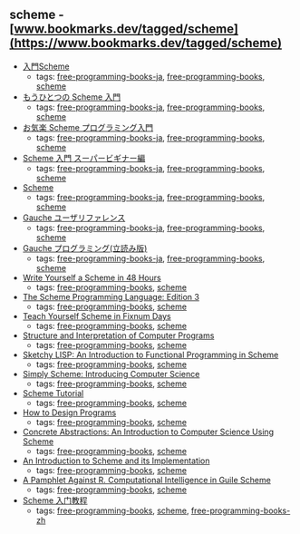 scheme - [www.bookmarks.dev/tagged/scheme](https://www.bookmarks.dev/tagged/scheme)
---
* [入門Scheme](https://web.archive.org/web/20140812144348/http://www4.ocn.ne.jp/~inukai/scheme_primer_j.html)
    * tags: [free-programming-books-ja](../tags/free-programming-books-ja.md), [free-programming-books](../tags/free-programming-books.md), [scheme](../tags/scheme.md)
* [もうひとつの Scheme 入門](http://www.shido.info/lisp/idx_scm.html)
    * tags: [free-programming-books-ja](../tags/free-programming-books-ja.md), [free-programming-books](../tags/free-programming-books.md), [scheme](../tags/scheme.md)
* [お気楽 Scheme プログラミング入門](http://www.geocities.jp/m_hiroi/func/scheme.html)
    * tags: [free-programming-books-ja](../tags/free-programming-books-ja.md), [free-programming-books](../tags/free-programming-books.md), [scheme](../tags/scheme.md)
* [Scheme 入門 スーパービギナー編](https://sites.google.com/site/atponslisp/home/scheme/racket/schemenyuumon-1/schemenyuumon)
    * tags: [free-programming-books-ja](../tags/free-programming-books-ja.md), [free-programming-books](../tags/free-programming-books.md), [scheme](../tags/scheme.md)
* [Scheme](https://ja.wikibooks.org/wiki/Scheme)
    * tags: [free-programming-books-ja](../tags/free-programming-books-ja.md), [free-programming-books](../tags/free-programming-books.md), [scheme](../tags/scheme.md)
* [Gauche ユーザリファレンス](http://practical-scheme.net/gauche/man/gauche-refj.html)
    * tags: [free-programming-books-ja](../tags/free-programming-books-ja.md), [free-programming-books](../tags/free-programming-books.md), [scheme](../tags/scheme.md)
* [Gauche プログラミング(立読み版)](https://web.archive.org/web/20140521224625/http://karetta.jp/book-cover/gauche-hacks)
    * tags: [free-programming-books-ja](../tags/free-programming-books-ja.md), [free-programming-books](../tags/free-programming-books.md), [scheme](../tags/scheme.md)
* [Write Yourself a Scheme in 48 Hours](https://en.wikibooks.org/wiki/Write_Yourself_a_Scheme_in_48_Hours)
    * tags: [free-programming-books](../tags/free-programming-books.md), [scheme](../tags/scheme.md)
* [The Scheme Programming Language: Edition 3](http://www.scheme.com/tspl3/)
    * tags: [free-programming-books](../tags/free-programming-books.md), [scheme](../tags/scheme.md)
* [Teach Yourself Scheme in Fixnum Days](https://ds26gte.github.io/tyscheme/index-Z-H-1.html)
    * tags: [free-programming-books](../tags/free-programming-books.md), [scheme](../tags/scheme.md)
* [Structure and Interpretation of Computer Programs](https://mitpress.mit.edu/sicp/full-text/book/book.html)
    * tags: [free-programming-books](../tags/free-programming-books.md), [scheme](../tags/scheme.md)
* [Sketchy LISP: An Introduction to Functional Programming in Scheme](http://www.bcl.hamilton.ie/~nmh/t3x.org/zzz/sketchy-lisp-3rd-ed-pdf.zip)
    * tags: [free-programming-books](../tags/free-programming-books.md), [scheme](../tags/scheme.md)
* [Simply Scheme: Introducing Computer Science](http://www.cs.berkeley.edu/~bh/ss-toc2.html)
    * tags: [free-programming-books](../tags/free-programming-books.md), [scheme](../tags/scheme.md)
* [Scheme Tutorial](http://www.cs.hut.fi/Studies/T-93.210/schemetutorial/)
    * tags: [free-programming-books](../tags/free-programming-books.md), [scheme](../tags/scheme.md)
* [How to Design Programs](http://htdp.org)
    * tags: [free-programming-books](../tags/free-programming-books.md), [scheme](../tags/scheme.md)
* [Concrete Abstractions: An Introduction to Computer Science Using Scheme](https://gustavus.edu/+max/concrete-abstractions.html)
    * tags: [free-programming-books](../tags/free-programming-books.md), [scheme](../tags/scheme.md)
* [An Introduction to Scheme and its Implementation](http://www.cs.rpi.edu/academics/courses/fall00/ai/scheme/reference/schintro-v14/schintro_toc.html)
    * tags: [free-programming-books](../tags/free-programming-books.md), [scheme](../tags/scheme.md)
* [A Pamphlet Against R. Computational Intelligence in Guile Scheme](https://panicz.github.io/pamphlet/)
    * tags: [free-programming-books](../tags/free-programming-books.md), [scheme](../tags/scheme.md)
* [Scheme 入门教程](http://deathking.github.io/yast-cn/)
    * tags: [free-programming-books](../tags/free-programming-books.md), [scheme](../tags/scheme.md), [free-programming-books-zh](../tags/free-programming-books-zh.md)
